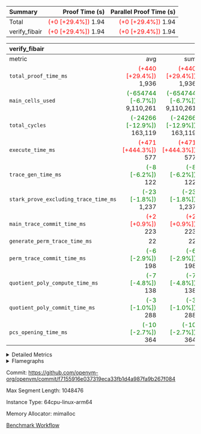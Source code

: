 | Summary | Proof Time (s) | Parallel Proof Time (s) |
|:---|---:|---:|
| Total | <span style='color: red'>(+0 [+29.4%])</span> 1.94 | <span style='color: red'>(+0 [+29.4%])</span> 1.94 |
| verify_fibair | <span style='color: red'>(+0 [+29.4%])</span> 1.94 | <span style='color: red'>(+0 [+29.4%])</span> 1.94 |


| verify_fibair |||||
|:---|---:|---:|---:|---:|
|metric|avg|sum|max|min|
| `total_proof_time_ms ` | <span style='color: red'>(+440 [+29.4%])</span> 1,936 | <span style='color: red'>(+440 [+29.4%])</span> 1,936 | <span style='color: red'>(+440 [+29.4%])</span> 1,936 | <span style='color: red'>(+440 [+29.4%])</span> 1,936 |
| `main_cells_used     ` | <span style='color: green'>(-654744 [-6.7%])</span> 9,110,261 | <span style='color: green'>(-654744 [-6.7%])</span> 9,110,261 | <span style='color: green'>(-654744 [-6.7%])</span> 9,110,261 | <span style='color: green'>(-654744 [-6.7%])</span> 9,110,261 |
| `total_cycles        ` | <span style='color: green'>(-24266 [-12.9%])</span> 163,119 | <span style='color: green'>(-24266 [-12.9%])</span> 163,119 | <span style='color: green'>(-24266 [-12.9%])</span> 163,119 | <span style='color: green'>(-24266 [-12.9%])</span> 163,119 |
| `execute_time_ms     ` | <span style='color: red'>(+471 [+444.3%])</span> 577 | <span style='color: red'>(+471 [+444.3%])</span> 577 | <span style='color: red'>(+471 [+444.3%])</span> 577 | <span style='color: red'>(+471 [+444.3%])</span> 577 |
| `trace_gen_time_ms   ` | <span style='color: green'>(-8 [-6.2%])</span> 122 | <span style='color: green'>(-8 [-6.2%])</span> 122 | <span style='color: green'>(-8 [-6.2%])</span> 122 | <span style='color: green'>(-8 [-6.2%])</span> 122 |
| `stark_prove_excluding_trace_time_ms` | <span style='color: green'>(-23 [-1.8%])</span> 1,237 | <span style='color: green'>(-23 [-1.8%])</span> 1,237 | <span style='color: green'>(-23 [-1.8%])</span> 1,237 | <span style='color: green'>(-23 [-1.8%])</span> 1,237 |
| `main_trace_commit_time_ms` | <span style='color: red'>(+2 [+0.9%])</span> 223 | <span style='color: red'>(+2 [+0.9%])</span> 223 | <span style='color: red'>(+2 [+0.9%])</span> 223 | <span style='color: red'>(+2 [+0.9%])</span> 223 |
| `generate_perm_trace_time_ms` |  22 |  22 |  22 |  22 |
| `perm_trace_commit_time_ms` | <span style='color: green'>(-6 [-2.9%])</span> 198 | <span style='color: green'>(-6 [-2.9%])</span> 198 | <span style='color: green'>(-6 [-2.9%])</span> 198 | <span style='color: green'>(-6 [-2.9%])</span> 198 |
| `quotient_poly_compute_time_ms` | <span style='color: green'>(-7 [-4.8%])</span> 138 | <span style='color: green'>(-7 [-4.8%])</span> 138 | <span style='color: green'>(-7 [-4.8%])</span> 138 | <span style='color: green'>(-7 [-4.8%])</span> 138 |
| `quotient_poly_commit_time_ms` | <span style='color: green'>(-3 [-1.0%])</span> 288 | <span style='color: green'>(-3 [-1.0%])</span> 288 | <span style='color: green'>(-3 [-1.0%])</span> 288 | <span style='color: green'>(-3 [-1.0%])</span> 288 |
| `pcs_opening_time_ms ` | <span style='color: green'>(-10 [-2.7%])</span> 364 | <span style='color: green'>(-10 [-2.7%])</span> 364 | <span style='color: green'>(-10 [-2.7%])</span> 364 | <span style='color: green'>(-10 [-2.7%])</span> 364 |



<details>
<summary>Detailed Metrics</summary>

|  | verify_program_compile_ms | total_cells | stark_prove_excluding_trace_time_ms | quotient_poly_compute_time_ms | quotient_poly_commit_time_ms | perm_trace_commit_time_ms | pcs_opening_time_ms | main_trace_commit_time_ms |
| --- | --- | --- | --- | --- | --- | --- | --- |
|  | 5 | 65,536 | 62 | 3 | 13 | 0 | 32 | 13 | 

| air_name | rows | quotient_deg | main_cols | interactions | constraints | cells |
| --- | --- | --- | --- | --- | --- | --- |
| AccessAdapterAir<2> |  | 4 |  | 5 | 11 |  | 
| AccessAdapterAir<4> |  | 4 |  | 5 | 11 |  | 
| AccessAdapterAir<8> |  | 4 |  | 5 | 11 |  | 
| FibonacciAir | 32,768 | 1 | 2 |  | 5 | 65,536 | 
| FriReducedOpeningAir |  | 4 |  | 39 | 59 |  | 
| NativePoseidon2Air<BabyBearParameters>, 1> |  | 4 |  | 136 | 530 |  | 
| PhantomAir |  | 4 |  | 3 | 4 |  | 
| ProgramAir |  | 1 |  | 1 | 4 |  | 
| VariableRangeCheckerAir |  | 1 |  | 1 | 4 |  | 
| VmAirWrapper<AluNativeAdapterAir, FieldArithmeticCoreAir> |  | 4 |  | 15 | 23 |  | 
| VmAirWrapper<BranchNativeAdapterAir, BranchEqualCoreAir<1> |  | 4 |  | 11 | 22 |  | 
| VmAirWrapper<JalNativeAdapterAir, JalCoreAir> |  | 4 |  | 7 | 6 |  | 
| VmAirWrapper<NativeAdapterAir<2, 0>, PublicValuesCoreAir> |  | 4 |  | 11 | 22 |  | 
| VmAirWrapper<NativeLoadStoreAdapterAir<1>, NativeLoadStoreCoreAir<1> |  | 4 |  | 15 | 16 |  | 
| VmAirWrapper<NativeLoadStoreAdapterAir<4>, NativeLoadStoreCoreAir<4> |  | 4 |  | 15 | 16 |  | 
| VmAirWrapper<NativeVectorizedAdapterAir<4>, FieldExtensionCoreAir> |  | 4 |  | 15 | 23 |  | 
| VmConnectorAir |  | 4 |  | 3 | 8 |  | 
| VolatileBoundaryAir |  | 4 |  | 4 | 16 |  | 

| group | trace_gen_time_ms | total_proof_time_ms | total_cycles | total_cells | stark_prove_excluding_trace_time_ms | quotient_poly_compute_time_ms | quotient_poly_commit_time_ms | perm_trace_commit_time_ms | pcs_opening_time_ms | main_trace_commit_time_ms | main_cells_used | generate_perm_trace_time_ms | execute_time_ms |
| --- | --- | --- | --- | --- | --- | --- | --- | --- | --- | --- | --- | --- | --- |
| verify_fibair | 122 | 1,936 | 163,119 | 25,418,392 | 1,237 | 138 | 288 | 198 | 364 | 223 | 9,110,261 | 22 | 577 | 

| group | air_name | rows | prep_cols | perm_cols | main_cols | cells |
| --- | --- | --- | --- | --- | --- | --- |
| verify_fibair | AccessAdapterAir<2> | 65,536 |  | 12 | 11 | 1,507,328 | 
| verify_fibair | AccessAdapterAir<4> | 32,768 |  | 12 | 13 | 819,200 | 
| verify_fibair | AccessAdapterAir<8> | 128 |  | 12 | 17 | 3,712 | 
| verify_fibair | FriReducedOpeningAir | 1,024 |  | 44 | 27 | 72,704 | 
| verify_fibair | NativePoseidon2Air<BabyBearParameters>, 1> | 16,384 |  | 160 | 399 | 9,158,656 | 
| verify_fibair | PhantomAir | 4,096 |  | 8 | 6 | 57,344 | 
| verify_fibair | ProgramAir | 8,192 |  | 8 | 10 | 147,456 | 
| verify_fibair | VariableRangeCheckerAir | 262,144 | 2 | 8 | 1 | 2,359,296 | 
| verify_fibair | VmAirWrapper<AluNativeAdapterAir, FieldArithmeticCoreAir> | 131,072 |  | 20 | 29 | 6,422,528 | 
| verify_fibair | VmAirWrapper<BranchNativeAdapterAir, BranchEqualCoreAir<1> | 32,768 |  | 16 | 23 | 1,277,952 | 
| verify_fibair | VmAirWrapper<JalNativeAdapterAir, JalCoreAir> | 4,096 |  | 12 | 9 | 86,016 | 
| verify_fibair | VmAirWrapper<NativeLoadStoreAdapterAir<1>, NativeLoadStoreCoreAir<1> | 32,768 |  | 24 | 22 | 1,507,328 | 
| verify_fibair | VmAirWrapper<NativeLoadStoreAdapterAir<4>, NativeLoadStoreCoreAir<4> | 16,384 |  | 24 | 31 | 901,120 | 
| verify_fibair | VmAirWrapper<NativeVectorizedAdapterAir<4>, FieldExtensionCoreAir> | 8,192 |  | 20 | 38 | 475,136 | 
| verify_fibair | VmConnectorAir | 2 | 1 | 8 | 4 | 24 | 
| verify_fibair | VolatileBoundaryAir | 32,768 |  | 8 | 11 | 622,592 | 

| group | air_name | dsl_ir | opcode | cells_used |
| --- | --- | --- | --- | --- |
| verify_fibair | <AluNativeAdapterAir,FieldArithmeticCoreAir> |  | ADD | 29 | 
| verify_fibair | <AluNativeAdapterAir,FieldArithmeticCoreAir> | AddEFFI | ADD | 13,224 | 
| verify_fibair | <AluNativeAdapterAir,FieldArithmeticCoreAir> | AddEI | ADD | 242,092 | 
| verify_fibair | <AluNativeAdapterAir,FieldArithmeticCoreAir> | AddF | ADD | 45,675 | 
| verify_fibair | <AluNativeAdapterAir,FieldArithmeticCoreAir> | AddFI | ADD | 48,575 | 
| verify_fibair | <AluNativeAdapterAir,FieldArithmeticCoreAir> | AddV | ADD | 218,167 | 
| verify_fibair | <AluNativeAdapterAir,FieldArithmeticCoreAir> | AddVI | ADD | 220,458 | 
| verify_fibair | <AluNativeAdapterAir,FieldArithmeticCoreAir> | Alloc | ADD | 336,168 | 
| verify_fibair | <AluNativeAdapterAir,FieldArithmeticCoreAir> | Alloc | MUL | 81,606 | 
| verify_fibair | <AluNativeAdapterAir,FieldArithmeticCoreAir> | CastFV | ADD | 1,305 | 
| verify_fibair | <AluNativeAdapterAir,FieldArithmeticCoreAir> | DivEIN | ADD | 116 | 
| verify_fibair | <AluNativeAdapterAir,FieldArithmeticCoreAir> | DivF | DIV | 20,706 | 
| verify_fibair | <AluNativeAdapterAir,FieldArithmeticCoreAir> | DivFIN | DIV | 87 | 
| verify_fibair | <AluNativeAdapterAir,FieldArithmeticCoreAir> | ImmE | ADD | 24,824 | 
| verify_fibair | <AluNativeAdapterAir,FieldArithmeticCoreAir> | ImmF | ADD | 49,822 | 
| verify_fibair | <AluNativeAdapterAir,FieldArithmeticCoreAir> | ImmV | ADD | 109,040 | 
| verify_fibair | <AluNativeAdapterAir,FieldArithmeticCoreAir> | LoadE | ADD | 59,682 | 
| verify_fibair | <AluNativeAdapterAir,FieldArithmeticCoreAir> | LoadE | MUL | 59,682 | 
| verify_fibair | <AluNativeAdapterAir,FieldArithmeticCoreAir> | LoadF | ADD | 7,598 | 
| verify_fibair | <AluNativeAdapterAir,FieldArithmeticCoreAir> | LoadF | MUL | 580 | 
| verify_fibair | <AluNativeAdapterAir,FieldArithmeticCoreAir> | LoadHeapPtr | ADD | 29 | 
| verify_fibair | <AluNativeAdapterAir,FieldArithmeticCoreAir> | LoadV | ADD | 95,845 | 
| verify_fibair | <AluNativeAdapterAir,FieldArithmeticCoreAir> | LoadV | MUL | 77,430 | 
| verify_fibair | <AluNativeAdapterAir,FieldArithmeticCoreAir> | MulEF | MUL | 73,312 | 
| verify_fibair | <AluNativeAdapterAir,FieldArithmeticCoreAir> | MulEI | ADD | 8,932 | 
| verify_fibair | <AluNativeAdapterAir,FieldArithmeticCoreAir> | MulF | MUL | 123,395 | 
| verify_fibair | <AluNativeAdapterAir,FieldArithmeticCoreAir> | MulFI | MUL | 40,484 | 
| verify_fibair | <AluNativeAdapterAir,FieldArithmeticCoreAir> | MulVI | MUL | 27,579 | 
| verify_fibair | <AluNativeAdapterAir,FieldArithmeticCoreAir> | StoreE | ADD | 23,142 | 
| verify_fibair | <AluNativeAdapterAir,FieldArithmeticCoreAir> | StoreE | MUL | 23,142 | 
| verify_fibair | <AluNativeAdapterAir,FieldArithmeticCoreAir> | StoreF | ADD | 5,307 | 
| verify_fibair | <AluNativeAdapterAir,FieldArithmeticCoreAir> | StoreF | MUL | 290 | 
| verify_fibair | <AluNativeAdapterAir,FieldArithmeticCoreAir> | StoreHeapPtr | ADD | 29 | 
| verify_fibair | <AluNativeAdapterAir,FieldArithmeticCoreAir> | StoreV | ADD | 19,169 | 
| verify_fibair | <AluNativeAdapterAir,FieldArithmeticCoreAir> | StoreV | MUL | 1,537 | 
| verify_fibair | <AluNativeAdapterAir,FieldArithmeticCoreAir> | SubEF | ADD | 11,397 | 
| verify_fibair | <AluNativeAdapterAir,FieldArithmeticCoreAir> | SubEF | SUB | 3,799 | 
| verify_fibair | <AluNativeAdapterAir,FieldArithmeticCoreAir> | SubEI | ADD | 232 | 
| verify_fibair | <AluNativeAdapterAir,FieldArithmeticCoreAir> | SubFI | SUB | 40,455 | 
| verify_fibair | <AluNativeAdapterAir,FieldArithmeticCoreAir> | SubV | SUB | 43,877 | 
| verify_fibair | <AluNativeAdapterAir,FieldArithmeticCoreAir> | SubVI | SUB | 21,605 | 
| verify_fibair | <AluNativeAdapterAir,FieldArithmeticCoreAir> | SubVIN | SUB | 18,270 | 
| verify_fibair | <AluNativeAdapterAir,FieldArithmeticCoreAir> | UnsafeCastVF | ADD | 87 | 
| verify_fibair | <AluNativeAdapterAir,FieldArithmeticCoreAir> | ZipFor | ADD | 476,035 | 
| verify_fibair | <BranchNativeAdapterAir,BranchEqualCoreAir<1>> | AssertEqE | BNE | 3,956 | 
| verify_fibair | <BranchNativeAdapterAir,BranchEqualCoreAir<1>> | AssertEqEI | BNE | 92 | 
| verify_fibair | <BranchNativeAdapterAir,BranchEqualCoreAir<1>> | AssertEqF | BNE | 33,120 | 
| verify_fibair | <BranchNativeAdapterAir,BranchEqualCoreAir<1>> | AssertEqV | BNE | 17,595 | 
| verify_fibair | <BranchNativeAdapterAir,BranchEqualCoreAir<1>> | AssertEqVI | BNE | 483 | 
| verify_fibair | <BranchNativeAdapterAir,BranchEqualCoreAir<1>> | IfEq | BNE | 2,599 | 
| verify_fibair | <BranchNativeAdapterAir,BranchEqualCoreAir<1>> | IfEqI | BNE | 70,058 | 
| verify_fibair | <BranchNativeAdapterAir,BranchEqualCoreAir<1>> | IfNe | BEQ | 2,645 | 
| verify_fibair | <BranchNativeAdapterAir,BranchEqualCoreAir<1>> | IfNeI | BEQ | 46 | 
| verify_fibair | <BranchNativeAdapterAir,BranchEqualCoreAir<1>> | ZipFor | BNE | 341,182 | 
| verify_fibair | <JalNativeAdapterAir,JalCoreAir> |  | JAL | 9 | 
| verify_fibair | <JalNativeAdapterAir,JalCoreAir> | IfEqI | JAL | 12,636 | 
| verify_fibair | <JalNativeAdapterAir,JalCoreAir> | IfNe | JAL | 18 | 
| verify_fibair | <JalNativeAdapterAir,JalCoreAir> | ZipFor | JAL | 16,515 | 
| verify_fibair | <NativeLoadStoreAdapterAir<1>,NativeLoadStoreCoreAir<1>> | LoadF | LOADW | 57,618 | 
| verify_fibair | <NativeLoadStoreAdapterAir<1>,NativeLoadStoreCoreAir<1>> | LoadV | LOADW | 248,160 | 
| verify_fibair | <NativeLoadStoreAdapterAir<1>,NativeLoadStoreCoreAir<1>> | StoreF | STOREW | 21,582 | 
| verify_fibair | <NativeLoadStoreAdapterAir<1>,NativeLoadStoreCoreAir<1>> | StoreHintWord | HINT_STOREW | 155,870 | 
| verify_fibair | <NativeLoadStoreAdapterAir<1>,NativeLoadStoreCoreAir<1>> | StoreV | STOREW | 97,834 | 
| verify_fibair | <NativeLoadStoreAdapterAir<4>,NativeLoadStoreCoreAir<4>> | LoadE | LOADW | 130,634 | 
| verify_fibair | <NativeLoadStoreAdapterAir<4>,NativeLoadStoreCoreAir<4>> | StoreE | STOREW | 168,361 | 
| verify_fibair | <NativeVectorizedAdapterAir<4>,FieldExtensionCoreAir> | AddE | FE4ADD | 55,062 | 
| verify_fibair | <NativeVectorizedAdapterAir<4>,FieldExtensionCoreAir> | DivE | BBE4DIV | 28,804 | 
| verify_fibair | <NativeVectorizedAdapterAir<4>,FieldExtensionCoreAir> | DivEIN | BBE4DIV | 38 | 
| verify_fibair | <NativeVectorizedAdapterAir<4>,FieldExtensionCoreAir> | MulE | BBE4MUL | 114,076 | 
| verify_fibair | <NativeVectorizedAdapterAir<4>,FieldExtensionCoreAir> | MulEI | BBE4MUL | 2,926 | 
| verify_fibair | <NativeVectorizedAdapterAir<4>,FieldExtensionCoreAir> | SubE | FE4SUB | 71,896 | 
| verify_fibair | FriReducedOpeningAir | FriReducedOpening | FRI_REDUCED_OPENING | 15,876 | 
| verify_fibair | PhantomAir | HintBitsF | PHANTOM | 270 | 
| verify_fibair | PhantomAir | HintFelt | PHANTOM | 9,186 | 
| verify_fibair | PhantomAir | HintInputVec | PHANTOM | 3,918 | 
| verify_fibair | PhantomAir | HintLoad | PHANTOM | 4,788 | 
| verify_fibair | VerifyBatchAir | Poseidon2PermuteBabyBear | PERM_POS2 | 10,374 | 
| verify_fibair | VerifyBatchAir | VerifyBatchExt | VERIFY_BATCH | 2,765,070 | 
| verify_fibair | VerifyBatchAir | VerifyBatchFelt | VERIFY_BATCH | 636,804 | 

| group | chip_name | rows_used |
| --- | --- | --- |
| verify_fibair | <AluNativeAdapterAir,FieldArithmeticCoreAir> | 92,236 | 
| verify_fibair | <BranchNativeAdapterAir,BranchEqualCoreAir<1>> | 20,512 | 
| verify_fibair | <JalNativeAdapterAir,JalCoreAir> | 3,242 | 
| verify_fibair | <NativeLoadStoreAdapterAir<1>,NativeLoadStoreCoreAir<1>> | 26,412 | 
| verify_fibair | <NativeLoadStoreAdapterAir<4>,NativeLoadStoreCoreAir<4>> | 9,645 | 
| verify_fibair | <NativeVectorizedAdapterAir<4>,FieldExtensionCoreAir> | 7,179 | 
| verify_fibair | AccessAdapter<2> | 41,950 | 
| verify_fibair | AccessAdapter<4> | 20,344 | 
| verify_fibair | AccessAdapter<8> | 88 | 
| verify_fibair | Boundary | 30,947 | 
| verify_fibair | FriReducedOpeningAir | 588 | 
| verify_fibair | PhantomAir | 3,027 | 
| verify_fibair | ProgramChip | 5,329 | 
| verify_fibair | VariableRangeCheckerAir | 262,144 | 
| verify_fibair | VerifyBatchAir | 8,552 | 
| verify_fibair | VmConnectorAir | 2 | 

| group | dsl_ir | opcode | frequency |
| --- | --- | --- | --- |
| verify_fibair |  | ADD | 2 | 
| verify_fibair |  | JAL | 1 | 
| verify_fibair | AddE | FE4ADD | 1,449 | 
| verify_fibair | AddEFFI | ADD | 456 | 
| verify_fibair | AddEI | ADD | 8,348 | 
| verify_fibair | AddF | ADD | 1,575 | 
| verify_fibair | AddFI | ADD | 1,675 | 
| verify_fibair | AddV | ADD | 7,523 | 
| verify_fibair | AddVI | ADD | 7,602 | 
| verify_fibair | Alloc | ADD | 11,592 | 
| verify_fibair | Alloc | MUL | 2,814 | 
| verify_fibair | AssertEqE | BNE | 172 | 
| verify_fibair | AssertEqEI | BNE | 4 | 
| verify_fibair | AssertEqF | BNE | 1,440 | 
| verify_fibair | AssertEqV | BNE | 765 | 
| verify_fibair | AssertEqVI | BNE | 21 | 
| verify_fibair | CastFV | ADD | 45 | 
| verify_fibair | DivE | BBE4DIV | 758 | 
| verify_fibair | DivEIN | ADD | 4 | 
| verify_fibair | DivEIN | BBE4DIV | 1 | 
| verify_fibair | DivF | DIV | 714 | 
| verify_fibair | DivFIN | DIV | 3 | 
| verify_fibair | FriReducedOpening | FRI_REDUCED_OPENING | 126 | 
| verify_fibair | HintBitsF | PHANTOM | 45 | 
| verify_fibair | HintFelt | PHANTOM | 1,531 | 
| verify_fibair | HintInputVec | PHANTOM | 653 | 
| verify_fibair | HintLoad | PHANTOM | 798 | 
| verify_fibair | IfEq | BNE | 113 | 
| verify_fibair | IfEqI | BNE | 3,046 | 
| verify_fibair | IfEqI | JAL | 1,404 | 
| verify_fibair | IfNe | BEQ | 115 | 
| verify_fibair | IfNe | JAL | 2 | 
| verify_fibair | IfNeI | BEQ | 2 | 
| verify_fibair | ImmE | ADD | 856 | 
| verify_fibair | ImmF | ADD | 1,718 | 
| verify_fibair | ImmV | ADD | 3,760 | 
| verify_fibair | LoadE | ADD | 2,058 | 
| verify_fibair | LoadE | LOADW | 4,214 | 
| verify_fibair | LoadE | MUL | 2,058 | 
| verify_fibair | LoadF | ADD | 262 | 
| verify_fibair | LoadF | LOADW | 2,619 | 
| verify_fibair | LoadF | MUL | 20 | 
| verify_fibair | LoadHeapPtr | ADD | 1 | 
| verify_fibair | LoadV | ADD | 3,305 | 
| verify_fibair | LoadV | LOADW | 11,280 | 
| verify_fibair | LoadV | MUL | 2,670 | 
| verify_fibair | MulE | BBE4MUL | 3,002 | 
| verify_fibair | MulEF | MUL | 2,528 | 
| verify_fibair | MulEI | ADD | 308 | 
| verify_fibair | MulEI | BBE4MUL | 77 | 
| verify_fibair | MulF | MUL | 4,255 | 
| verify_fibair | MulFI | MUL | 1,396 | 
| verify_fibair | MulVI | MUL | 951 | 
| verify_fibair | Poseidon2PermuteBabyBear | PERM_POS2 | 26 | 
| verify_fibair | StoreE | ADD | 798 | 
| verify_fibair | StoreE | MUL | 798 | 
| verify_fibair | StoreE | STOREW | 5,431 | 
| verify_fibair | StoreF | ADD | 183 | 
| verify_fibair | StoreF | MUL | 10 | 
| verify_fibair | StoreF | STOREW | 981 | 
| verify_fibair | StoreHeapPtr | ADD | 1 | 
| verify_fibair | StoreHintWord | HINT_STOREW | 7,085 | 
| verify_fibair | StoreV | ADD | 661 | 
| verify_fibair | StoreV | MUL | 53 | 
| verify_fibair | StoreV | STOREW | 4,447 | 
| verify_fibair | SubE | FE4SUB | 1,892 | 
| verify_fibair | SubEF | ADD | 393 | 
| verify_fibair | SubEF | SUB | 131 | 
| verify_fibair | SubEI | ADD | 8 | 
| verify_fibair | SubFI | SUB | 1,395 | 
| verify_fibair | SubV | SUB | 1,513 | 
| verify_fibair | SubVI | SUB | 745 | 
| verify_fibair | SubVIN | SUB | 630 | 
| verify_fibair | UnsafeCastVF | ADD | 3 | 
| verify_fibair | VerifyBatchExt | VERIFY_BATCH | 630 | 
| verify_fibair | VerifyBatchFelt | VERIFY_BATCH | 84 | 
| verify_fibair | ZipFor | ADD | 16,415 | 
| verify_fibair | ZipFor | BNE | 14,834 | 
| verify_fibair | ZipFor | JAL | 1,835 | 

</details>


<details>
<summary>Flamegraphs</summary>

[![](https://openvm-public-data-sandbox-us-east-1.s3.us-east-1.amazonaws.com/benchmark/github/flamegraphs/f7155916e037319eca33fb1d4a987fa9b267f084/verify_fibair-f7155916e037319eca33fb1d4a987fa9b267f084-verify_fibair.dsl_ir.opcode.air_name.cells_used.reverse.svg)](https://openvm-public-data-sandbox-us-east-1.s3.us-east-1.amazonaws.com/benchmark/github/flamegraphs/f7155916e037319eca33fb1d4a987fa9b267f084/verify_fibair-f7155916e037319eca33fb1d4a987fa9b267f084-verify_fibair.dsl_ir.opcode.air_name.cells_used.reverse.svg)
[![](https://openvm-public-data-sandbox-us-east-1.s3.us-east-1.amazonaws.com/benchmark/github/flamegraphs/f7155916e037319eca33fb1d4a987fa9b267f084/verify_fibair-f7155916e037319eca33fb1d4a987fa9b267f084-verify_fibair.dsl_ir.opcode.air_name.cells_used.svg)](https://openvm-public-data-sandbox-us-east-1.s3.us-east-1.amazonaws.com/benchmark/github/flamegraphs/f7155916e037319eca33fb1d4a987fa9b267f084/verify_fibair-f7155916e037319eca33fb1d4a987fa9b267f084-verify_fibair.dsl_ir.opcode.air_name.cells_used.svg)
[![](https://openvm-public-data-sandbox-us-east-1.s3.us-east-1.amazonaws.com/benchmark/github/flamegraphs/f7155916e037319eca33fb1d4a987fa9b267f084/verify_fibair-f7155916e037319eca33fb1d4a987fa9b267f084-verify_fibair.dsl_ir.opcode.frequency.reverse.svg)](https://openvm-public-data-sandbox-us-east-1.s3.us-east-1.amazonaws.com/benchmark/github/flamegraphs/f7155916e037319eca33fb1d4a987fa9b267f084/verify_fibair-f7155916e037319eca33fb1d4a987fa9b267f084-verify_fibair.dsl_ir.opcode.frequency.reverse.svg)
[![](https://openvm-public-data-sandbox-us-east-1.s3.us-east-1.amazonaws.com/benchmark/github/flamegraphs/f7155916e037319eca33fb1d4a987fa9b267f084/verify_fibair-f7155916e037319eca33fb1d4a987fa9b267f084-verify_fibair.dsl_ir.opcode.frequency.svg)](https://openvm-public-data-sandbox-us-east-1.s3.us-east-1.amazonaws.com/benchmark/github/flamegraphs/f7155916e037319eca33fb1d4a987fa9b267f084/verify_fibair-f7155916e037319eca33fb1d4a987fa9b267f084-verify_fibair.dsl_ir.opcode.frequency.svg)

</details>

Commit: https://github.com/openvm-org/openvm/commit/f7155916e037319eca33fb1d4a987fa9b267f084

Max Segment Length: 1048476

Instance Type: 64cpu-linux-arm64

Memory Allocator: mimalloc

[Benchmark Workflow](https://github.com/openvm-org/openvm/actions/runs/13205059076)

